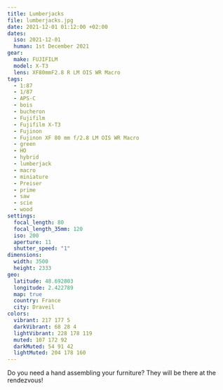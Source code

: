 ```yaml
---
title: Lumberjacks
file: lumberjacks.jpg
date: 2021-12-01 01:12:00 +02:00
dates:
  iso: 2021-12-01
  human: 1st December 2021
gear:
  make: FUJIFILM
  model: X-T3
  lens: XF80mmF2.8 R LM OIS WR Macro
tags:
  - 1:87
  - 1/87
  - APS-C
  - bois
  - bucheron
  - Fujifilm
  - Fujifilm X-T3
  - Fujinon
  - Fujinon XF 80 mm f/2.8 LM OIS WR Macro
  - green
  - HO
  - hybrid
  - lumberjack
  - macro
  - miniature
  - Preiser
  - prime
  - saw
  - scie
  - wood
settings:
  focal_length: 80
  focal_length_35mm: 120
  iso: 200
  aperture: 11
  shutter_speed: "1"
dimensions:
  width: 3500
  height: 2333
geo:
  latitude: 48.692803
  longitude: 2.422789
  map: true
  country: France
  city: Draveil
colors:
  vibrant: 217 177 5
  darkVibrant: 68 28 4
  lightVibrant: 228 178 119
  muted: 107 172 92
  darkMuted: 54 91 42
  lightMuted: 204 178 160
---
```


Do you need a hand assembling your furniture? They will be there at the rendezvous!

